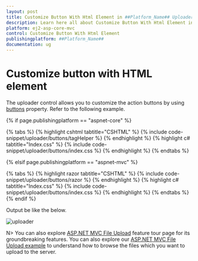 ```yaml
---
layout: post
title: Customize Button With Html Element in ##Platform_Name## Uploader Component
description: Learn here all about Customize Button With Html Element in Syncfusion ##Platform_Name## Uploader component of Syncfusion Essential JS 2 and more.
platform: ej2-asp-core-mvc
control: Customize Button With Html Element
publishingplatform: ##Platform_Name##
documentation: ug
---
```



# Customize button with HTML element

The uploader control allows you to customize the action buttons by using [buttons](https://help.syncfusion.com/cr/aspnetcore-js2/Syncfusion.EJ2.Inputs.Uploader.html#Syncfusion_EJ2_Inputs_Uploader_Buttons) property. Refer to the following example.

{% if page.publishingplatform == "aspnet-core" %}

{% tabs %}
{% highlight cshtml tabtitle="CSHTML" %}
{% include code-snippet/uploader/buttons/tagHelper %}
{% endhighlight %}
{% highlight c# tabtitle="Index.css" %}
{% include code-snippet/uploader/buttons/index.css %}
{% endhighlight %}
{% endtabs %}

{% elsif page.publishingplatform == "aspnet-mvc" %}

{% tabs %}
{% highlight razor tabtitle="CSHTML" %}
{% include code-snippet/uploader/buttons/razor %}
{% endhighlight %}
{% highlight c# tabtitle="Index.css" %}
{% include code-snippet/uploader/buttons/index.css %}
{% endhighlight %}
{% endtabs %}
{% endif %}



Output be like the below.

![uploader](../images/uploader-custom-button.png)

N> You can also explore [ASP.NET MVC File Upload](https://www.syncfusion.com/aspnet-mvc-ui-controls/file-upload) feature tour page for its groundbreaking features. You can also explore our [ASP.NET MVC File Upload example](https://ej2.syncfusion.com/aspnetmvc/Uploader/DefaultFunctionalities#/material) to understand how to browse the files which you want to upload to the server.